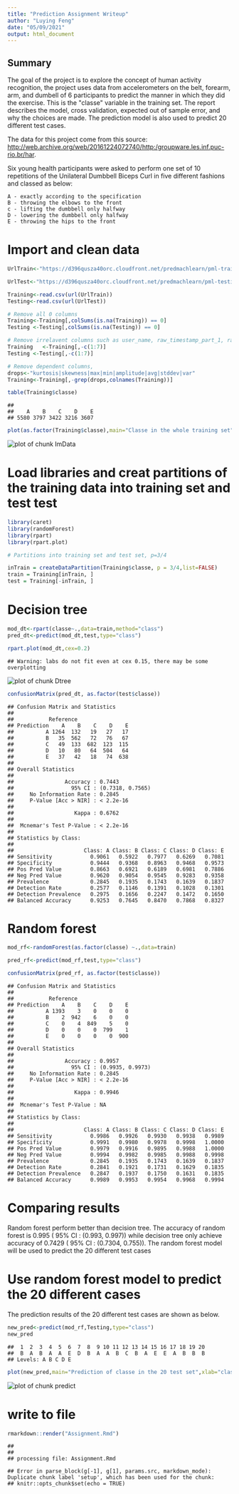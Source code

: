 ```yaml
---
title: "Prediction Assignment Writeup"
author: "Luying Feng"
date: "05/09/2021"
output: html_document
---
```




## Summary

The goal of the project is to explore the concept of human activity recognition, the project uses data from accelerometers on the belt, forearm, arm, and dumbell of 6 participants to predict the manner in which they did the exercise. This is the "classe" variable in the training set.
The report describes the model, cross validation, expected out of sample error, and why the choices are made. 
The prediction model is also used to predict 20 different test cases.

The data for this project come from this source: http://web.archive.org/web/20161224072740/http:/groupware.les.inf.puc-rio.br/har.

Six young health participants were asked to perform one set of 10 repetitions of the Unilateral Dumbbell Biceps Curl in five different fashions and classed as below: 

    A - exactly according to the specification  
    B - throwing the elbows to the front 
    c - lifting the dumbbell only halfway
    D - lowering the dumbbell only halfway
    E - throwing the hips to the front



# Import and clean data

```r
UrlTrain<-"https://d396qusza40orc.cloudfront.net/predmachlearn/pml-training.csv "

UrlTest<-"https://d396qusza40orc.cloudfront.net/predmachlearn/pml-testing.csv "

Training<-read.csv(url(UrlTrain))
Testing<-read.csv(url(UrlTest))

# Remove all 0 columns
Training<-Training[,colSums(is.na(Training)) == 0]
Testing <-Testing[,colSums(is.na(Testing)) == 0]

# Remove irrelavent columns such as user_name, raw_timestamp_part_1, raw_timestamp_part_2, cvtd_timestamp, new_window,num_window, column[1:7]
Training   <-Training[,-c(1:7)]
Testing <-Testing[,-c(1:7)]

# Remove dependent columns,
drops<-"kurtosis|skewness|max|min|amplitude|avg|stddev|var"
Training<-Training[,-grep(drops,colnames(Training))]

table(Training$classe)
```

```
## 
##    A    B    C    D    E 
## 5580 3797 3422 3216 3607
```

```r
plot(as.factor(Training$classe),main="Classe in the whole training set",xlab="classe",ylab="frequency")
```

![plot of chunk ImData](figure/ImData-1.png)

# Load libraries and creat partitions of the training data into training set and test test


```r
library(caret)
library(randomForest)
library(rpart)
library(rpart.plot)

# Partitions into training set and test set, p=3/4

inTrain = createDataPartition(Training$classe, p = 3/4,list=FALSE)
train = Training[inTrain, ]
test = Training[-inTrain, ]
```
# Decision tree 


```r
mod_dt<-rpart(classe~.,data=train,method="class")
pred_dt<-predict(mod_dt,test,type="class")

rpart.plot(mod_dt,cex=0.2)
```

```
## Warning: labs do not fit even at cex 0.15, there may be some overplotting
```

![plot of chunk Dtree](figure/Dtree-1.png)

```r
confusionMatrix(pred_dt, as.factor(test$classe))
```

```
## Confusion Matrix and Statistics
## 
##           Reference
## Prediction    A    B    C    D    E
##          A 1264  132   19   27   17
##          B   35  562   72   76   67
##          C   49  133  682  123  115
##          D   10   80   64  504   64
##          E   37   42   18   74  638
## 
## Overall Statistics
##                                           
##                Accuracy : 0.7443          
##                  95% CI : (0.7318, 0.7565)
##     No Information Rate : 0.2845          
##     P-Value [Acc > NIR] : < 2.2e-16       
##                                           
##                   Kappa : 0.6762          
##                                           
##  Mcnemar's Test P-Value : < 2.2e-16       
## 
## Statistics by Class:
## 
##                      Class: A Class: B Class: C Class: D Class: E
## Sensitivity            0.9061   0.5922   0.7977   0.6269   0.7081
## Specificity            0.9444   0.9368   0.8963   0.9468   0.9573
## Pos Pred Value         0.8663   0.6921   0.6189   0.6981   0.7886
## Neg Pred Value         0.9620   0.9054   0.9545   0.9283   0.9358
## Prevalence             0.2845   0.1935   0.1743   0.1639   0.1837
## Detection Rate         0.2577   0.1146   0.1391   0.1028   0.1301
## Detection Prevalence   0.2975   0.1656   0.2247   0.1472   0.1650
## Balanced Accuracy      0.9253   0.7645   0.8470   0.7868   0.8327
```
# Random forest 

```r
mod_rf<-randomForest(as.factor(classe) ~.,data=train)

pred_rf<-predict(mod_rf,test,type="class")

confusionMatrix(pred_rf, as.factor(test$classe))
```

```
## Confusion Matrix and Statistics
## 
##           Reference
## Prediction    A    B    C    D    E
##          A 1393    3    0    0    0
##          B    2  942    6    0    0
##          C    0    4  849    5    0
##          D    0    0    0  799    1
##          E    0    0    0    0  900
## 
## Overall Statistics
##                                           
##                Accuracy : 0.9957          
##                  95% CI : (0.9935, 0.9973)
##     No Information Rate : 0.2845          
##     P-Value [Acc > NIR] : < 2.2e-16       
##                                           
##                   Kappa : 0.9946          
##                                           
##  Mcnemar's Test P-Value : NA              
## 
## Statistics by Class:
## 
##                      Class: A Class: B Class: C Class: D Class: E
## Sensitivity            0.9986   0.9926   0.9930   0.9938   0.9989
## Specificity            0.9991   0.9980   0.9978   0.9998   1.0000
## Pos Pred Value         0.9979   0.9916   0.9895   0.9988   1.0000
## Neg Pred Value         0.9994   0.9982   0.9985   0.9988   0.9998
## Prevalence             0.2845   0.1935   0.1743   0.1639   0.1837
## Detection Rate         0.2841   0.1921   0.1731   0.1629   0.1835
## Detection Prevalence   0.2847   0.1937   0.1750   0.1631   0.1835
## Balanced Accuracy      0.9989   0.9953   0.9954   0.9968   0.9994
```
# Comparing results
Random forest perform better than decision tree. The accuracy of random forest is 0.995 ( 95% CI : (0.993, 0.997)) while decision tree only achieve accuracy of 0.7429 ( 95% CI : (0.7304, 0.755)). The random forest model will be used to predict the 20 different test cases

# Use random forest model to predict the 20 different cases
The prediction results of the 20 different test cases are shown as below.

```r
new_pred<-predict(mod_rf,Testing,type="class")
new_pred
```

```
##  1  2  3  4  5  6  7  8  9 10 11 12 13 14 15 16 17 18 19 20 
##  B  A  B  A  A  E  D  B  A  A  B  C  B  A  E  E  A  B  B  B 
## Levels: A B C D E
```

```r
plot(new_pred,main="Prediction of classe in the 20 test set",xlab="classe",ylab="frequency")
```

![plot of chunk predict](figure/predict-1.png)

# write to file

```r
rmarkdown::render("Assignment.Rmd")
```

```
## 
## 
## processing file: Assignment.Rmd
```

```
## Error in parse_block(g[-1], g[1], params.src, markdown_mode): Duplicate chunk label 'setup', which has been used for the chunk:
## knitr::opts_chunk$set(echo = TRUE)
```
